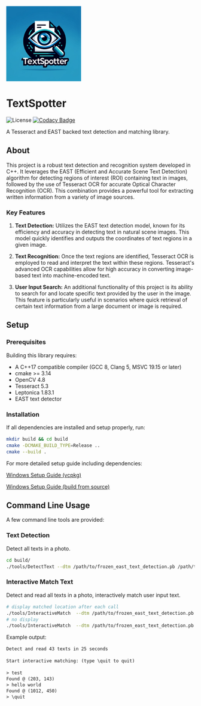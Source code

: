 <img src="logo/textspotter.png" alt="drawing" width="200"/>

# TextSpotter

![License](https://img.shields.io/badge/License-Apache%202.0-blue.svg)
[![Codacy Badge](https://app.codacy.com/project/badge/Grade/5b0ccd8c880643209ed37d9fff0288d7)](https://app.codacy.com/gh/danxuZhang/textspotter/dashboard?utm_source=gh&utm_medium=referral&utm_content=&utm_campaign=Badge_grade)

A Tesseract and EAST backed text detection and matching library.

## About

This project is a robust text detection and recognition system developed in C++.
It leverages the EAST (Efficient and Accurate Scene Text Detection) algorithm for detecting regions of interest (ROI)
containing text in images, followed by the use of Tesseract OCR for accurate Optical Character Recognition (OCR).
This combination provides a powerful tool for extracting written information from a variety of image sources.

### Key Features

1. **Text Detection:** Utilizes the EAST text detection model, known for its efficiency and accuracy in detecting text
   in natural scene images. This model quickly identifies and outputs the coordinates of text regions in a given image.

2. **Text Recognition:** Once the text regions are identified, Tesseract OCR is employed to read and interpret the text
   within these regions. Tesseract's advanced OCR capabilities allow for high accuracy in converting image-based text
   into machine-encoded text.

3. **User Input Search:** An additional functionality of this project is its ability to search for and locate specific
   text provided by the user in the image. This feature is particularly useful in scenarios where quick retrieval of
   certain text information from a large document or image is required.

## Setup

### Prerequisites

Building this library requires:

* A C++17 compatible compiler (GCC 8, Clang 5, MSVC 19.15 or later)
* cmake >= 3.14
* OpenCV 4.8
* Tesseract 5.3
* Leptonica 1.83.1
* EAST text detector

### Installation

If all dependencies are installed and setup properly, run: 

```bash
mkdir build && cd build
cmake -DCMAKE_BUILD_TYPE=Release ..
cmake --build .
```

For more detailed setup guide including dependencies: 

[Windows Setup Guide (vcpkg)](./doc/windows-vcpkg.md)  

[Windows Setup Guide (build from source)](./doc/windows-build.md)


## Command Line Usage

A few command line tools are provided:

### Text Detection

Detect all texts in a photo.

```bash
cd build/
./tools/DetectText --dtm /path/to/frozen_east_text_detection.pb /path/to/image.png
```

### Interactive Match Text

Detect and read all texts in a photo, interactively match user input text.

``` bash
# display matched location after each call
./tools/InteractiveMatch  --dtm /path/to/frozen_east_text_detection.pb /path/to/image.png --display
# no display
./tools/InteractiveMatch  --dtm /path/to/frozen_east_text_detection.pb /path/to/image.png
```

Example output:

``` text
Detect and read 43 texts in 25 seconds

Start interactive matching: (type \quit to quit)   

> test
Found @ (203, 143) 
> hello world
Found @ (1012, 450) 
> \quit
```
